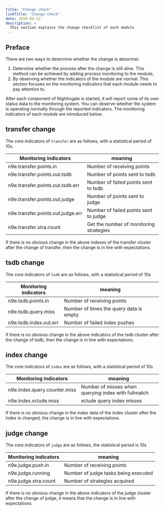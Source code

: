 ```yaml
---
title: "Change check"
linkTitle: "Change check"
date: 2020-04-12
description: >
  This section explains the change checklist of each module
---
```


## Preface
There are two ways to determine whether the change is abnormal:
1. Determine whether the process after the change is still alive. This method can be achieved by adding process monitoring to the module;
2. By observing whether the indicators of the module are normal. This section focuses on the monitoring indicators that each module needs to pay attention to.
    
After each component of Nightingale is started, it will report some of its own status data to the monitoring system. You can observe whether the system is operating normally through the reported indicators. The monitoring indicators of each module are introduced below.
## transfer change
The core indicators of `transfer` are as follows, with a statistical period of 10s.

| Monitoring indicators       | meaning  |
| --------   | ----- |
| n9e.transfer.points.in     |  Number of receiving points| 
| n9e.transfer.points.out.tsdb        |Number of points sent to tsdb| 
| n9e.transfer.points.out.tsdb.err        |Number of failed points sent to tsdb| 
| n9e.transfer.points.out.judge        |Number of points sent to judge| 
| n9e.transfer.points.out.judge.err        |Number of failed points sent to judge| 
| n9e.transfer.stra.count        |Get the number of monitoring strategies| 

If there is no obvious change in the above indexes of the transfer cluster after the change of transfer, then the change is in line with expectations.

## tsdb change
The core indicators of `tsdb` are as follows, with a statistical period of 10s

| Monitoring indicators        | meaning   |
| --------   | ----- |
| n9e.tsdb.points.in     | Number of receiving points| 
| n9e.tsdb.query.miss     | Number of times the query data is empty| 
| n9e.tsdb.index.out.err     | Number of failed index pushes| 

If there is no obvious change in the above indicators of the tsdb cluster after the change of tsdb, then the change is in line with expectations.

## index change
The core indicators of `index` are as follows, with a statistical period of 10s

| Monitoring indicators       | meaning   |
| --------   | ----- |
| n9e.index.query.counter.miss     |Number of misses when querying index with fullmatch| 
| n9e.index.xclude.miss     |xclude query index misses| 

If there is no obvious change in the index data of the index cluster after the index is changed, the change is in line with expectations.

## judge change
The core indicators of `judge` are as follows, the statistical period is 10s

| Monitoring indicators        | meaning   |
| --------   | ----- |
| n9e.judge.push.in     |Number of receiving points| 
| n9e.judge.running     |Number of judge tasks being executed| 
| n9e.judge.stra.count     |Number of strategies acquired| 

If there is no obvious change in the above indicators of the judge cluster after the change of judge, it means that the change is in line with expectations.
     
